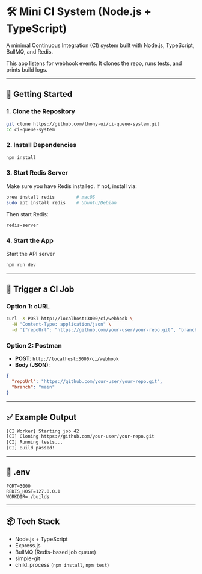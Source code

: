 # 🛠️ Mini CI System (Node.js + TypeScript)

A minimal Continuous Integration (CI) system built with Node.js, TypeScript, BullMQ, and Redis.

This app listens for webhook events. It clones the repo, runs tests, and prints build logs.

---

## 🚀 Getting Started

### 1. Clone the Repository

```bash
git clone https://github.com/thony-ui/ci-queue-system.git
cd ci-queue-system
````

### 2. Install Dependencies

```bash
npm install
```

### 3. Start Redis Server

Make sure you have Redis installed. If not, install via:

```bash
brew install redis        # macOS
sudo apt install redis    # Ubuntu/Debian
```

Then start Redis:

```bash
redis-server
```

### 4. Start the App

Start the API server

```bash
npm run dev
```

---

## 🧪 Trigger a CI Job

### Option 1: cURL

```bash
curl -X POST http://localhost:3000/ci/webhook \
  -H "Content-Type: application/json" \
  -d '{"repoUrl": "https://github.com/your-user/your-repo.git", "branch": "main"}'
```

### Option 2: Postman

* **POST**: `http://localhost:3000/ci/webhook`
* **Body (JSON)**:

```json
{
  "repoUrl": "https://github.com/your-user/your-repo.git",
  "branch": "main"
}
```

---

## ✅ Example Output

```bash
[CI Worker] Starting job 42
[CI] Cloning https://github.com/your-user/your-repo.git
[CI] Running tests...
[CI] Build passed!
```

---

## 📂 .env

```env
PORT=3000
REDIS_HOST=127.0.0.1
WORKDIR=./builds
```

---

## 📦 Tech Stack

* Node.js + TypeScript
* Express.js
* BullMQ (Redis-based job queue)
* simple-git
* child_process (`npm install`, `npm test`)


